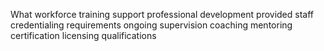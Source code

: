 What workforce training support professional development provided staff credentialing requirements ongoing supervision coaching mentoring certification licensing qualifications